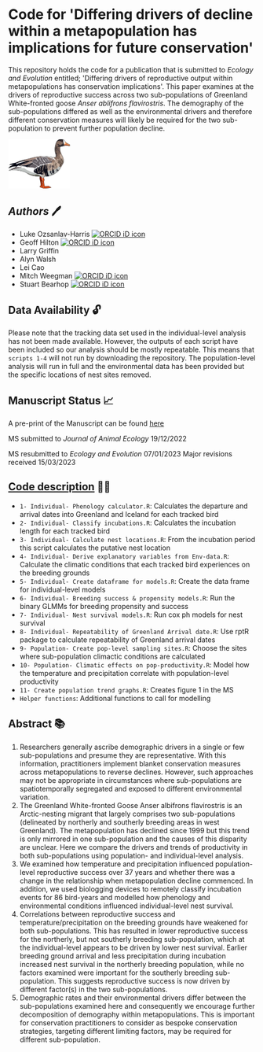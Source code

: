 # Code for 'Differing drivers of decline within a metapopulation has implications for future conservation'

This repository holds the code for a publication that is submitted to *Ecology and Evolution* entitled; 'Differing drivers of reproductive output within metapopulations has conservation implications'. This paper examines at the drivers of reproductive success across two sub-populations of Greenland White-fronted goose *Anser ablifrons flavirostris*. The demography of the sub-populations differed as well as the environmental drivers and therefore different conservation measures will likely be required for the two sub-population to prevent further population decline.

<img src="Pics/whitefrontedgoose.png" id="id" class="class" width=25% height=25% > 

## _Authors_ 🖊️

- Luke Ozsanlav-Harris <a itemprop="sameAs" content="https://orcid.org/0000-0003-3889-6722" href="https://orcid.org/0000-0003-3889-6722" target="orcid.widget" rel="noopener" style="vertical-align:top;"><img src="https://orcid.org/sites/default/files/images/orcid_16x16.png" alt="ORCID iD icon" target="_blank" style="width:1em;margin-right:.5em;"/></a>
- Geoff Hilton <a itemprop="sameAs" content="https://orcid.org/0000-0001-9062-3030" href="https://orcid.org/0000-0001-9062-3030" target="orcid.widget" rel="me noopener noreferrer" style="vertical-align:top;"><img src="https://orcid.org/sites/default/files/images/orcid_16x16.png" alt="ORCID iD icon" style="width:1em;margin-right:.5em;"/></a>
- Larry Griffin
- Alyn Walsh
- Lei Cao
- Mitch Weegman <a itemprop="sameAs" content="https://orcid.org/0000-0003-1633-0920" href="https://orcid.org/0000-0003-1633-0920" target="orcid.widget" rel="me noopener noreferrer" style="vertical-align:top;"><img src="https://orcid.org/sites/default/files/images/orcid_16x16.png" alt="ORCID iD icon" style="width:1em;margin-right:.5em;"/></a>
- Stuart Bearhop <a itemprop="sameAs" content="https://orcid.org/0000-0002-5864-0129" href="https://orcid.org/0000-0002-5864-0129" target="orcid.widget" rel="me noopener noreferrer" style="vertical-align:top;"><img src="https://orcid.org/sites/default/files/images/orcid_16x16.png" alt="ORCID iD icon" style="width:1em;margin-right:.5em;"/></a>

## Data Availability 🔓

Please note that the tracking data set used in the individual-level analysis has not been made available. However, the outputs of each script have been included so our analysis should be mostly repeatable. This means that `scripts 1-4` will not run by downloading the repository. The population-level analysis will run in full and the environmental data has been provided but the specific locations of nest sites removed.


## Manuscript Status 📈

A pre-print of the Manuscript can be found [here](https://www.authorea.com/users/574634/articles/618299-differing-drivers-of-decline-within-a-metapopulation-has-implications-for-future-conservation?commit=5418ddc0fe5199421f4b27a6c2b70ca0a852796c)

MS submitted to *Journal of Animal Ecology* 19/12/2022

MS resubmitted to *Ecology and Evolution* 07/01/2023
Major revisions received 15/03/2023



## [Code description](Code) 👨‍💻

- `1- Individual- Phenology calculator.R`: Calculates the departure and arrival dates into Greenland and Iceland for each tracked bird                                 
- `2- Individual- Classify incubations.R`: Calculates the incubation length for each tracked bird                     
- `3- Individual- Calculate nest locations.R`: From the incubation period this script calculates the putative nest location                 
- `4- Individual- Derive explanatory variables from Env-data.R`: Calculate the climatic conditions that each tracked bird experiences on the breeding grounds 
- `5- Individual- Create dataframe for models.R`: Create the data frame for individual-level models             
- `6- Individual- Breeding success & propensity models.R`: Run the binary GLMMs for breeding propensity and success    
- `7- Individual- Nest survival models.R`: Run cox ph models for nest survival                     
- `8- Individual- Repeatability of Greenland Arrival date.R`: Use rptR package to calculate repeatability of Greenland arrival dates
- `9- Population- Create pop-level sampling sites.R`: Choose the sites where sub-population climactic conditions are calculated
- `10- Population- Climatic effects on pop-productivity.R`: Model how the temperature and precipitation correlate with population-level productivity    
- `11- Create population trend graphs.R`: Creates figure 1 in the MS
- `Helper functions`: Additional functions to call for modelling


## Abstract 📚

1.	Researchers generally ascribe demographic drivers in a single or few sub-populations and presume they are representative. With this information, practitioners implement blanket conservation measures across metapopulations to reverse declines. However, such approaches may not be appropriate in circumstances where sub-populations are spatiotemporally segregated and exposed to different environmental variation. 
2.	The Greenland White-fronted Goose Anser albifrons flavirostris is an Arctic-nesting migrant that largely comprises two sub-populations (delineated by northerly and southerly breeding areas in west Greenland). The metapopulation has declined since 1999 but this trend is only mirrored in one sub-population and the causes of this disparity are unclear. Here we compare the drivers and trends of productivity in both sub-populations using population- and individual-level analysis. 
3.	We examined how temperature and precipitation influenced population-level reproductive success over 37 years and whether there was a change in the relationship when metapopulation decline commenced. In addition, we used biologging devices to remotely classify incubation events for 86 bird-years and modelled how phenology and environmental conditions influenced individual-level nest survival. 
4.	Correlations between reproductive success and temperature/precipitation on the breeding grounds have weakened for both sub-populations. This has resulted in lower reproductive success for the northerly, but not southerly breeding sub-population, which at the individual-level appears to be driven by lower nest survival. Earlier breeding ground arrival and less precipitation during incubation increased nest survival in the northerly breeding population, while no factors examined were important for the southerly breeding sub-population. This suggests reproductive success is now driven by different factor(s) in the two sub-populations.
5.	Demographic rates and their environmental drivers differ between the sub-populations examined here and consequently we encourage further decomposition of demography within metapopulations. This is important for conservation practitioners to consider as bespoke conservation strategies, targeting different limiting factors, may be required for different sub-population. 

